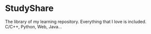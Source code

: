 # StudyShare
The library of my learning repository. Everything that I love is included. C/C++, Python, Web, Java...
